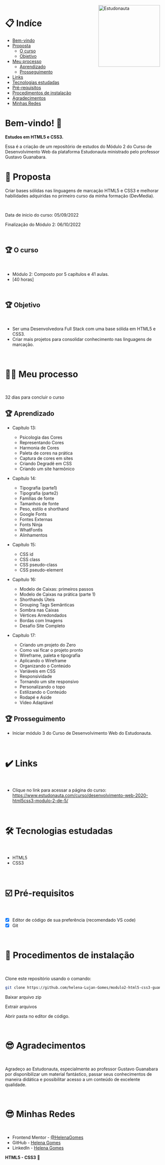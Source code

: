<div>
  <img align="right" src="https://user-images.githubusercontent.com/94927107/202267396-dac3e09f-9f5c-40ed-b0ac-0beda9582894.jpg" alt="Estudonauta" width="200px">
</div>

# 📋 Indíce

- [Bem-vindo](#id01)
- [Proposta](#id02)
  - [O curso](#id02.1)
  - [Objetivo](#id02.2)
- [Meu processo](#id03)
  - [Aprendizado](#id03.1)
  - [Prosseguimento](#id03.2)
- [Links](#id04)
- [Tecnologias estudadas](#id05)
- [Pré-requisitos](#id06)
- [Procedimentos de instalação](#id07)
- [Agradecimentos](#id08)
- [Minhas Redes](#id09)

# Bem-vindo! 👋 <a name="id01"></a>

**Estudos em HTML5 e CSS3.**

Essa é a criação de um repositório de estudos do Módulo 2 do Curso de Desenvolvimento Web da plataforma Estudonauta ministrado pelo professor Gustavo Guanabara.

# 🚀 Proposta <a name="id02"></a>

Criar bases sólidas nas linguagens de marcação HTML5 e CSS3 e melhorar habilidades adquiridas no primeiro curso da minha formação (DevMedia). 

<br />

Data de ínicio do curso: 05/09/2022

Finalização do Módulo 2: 06/10/2022

<br />

## :trophy: O curso <a name="id02.1"></a>

<br />

- Módulo 2: Composto por 5 capítulos e 41 aulas.
- [40 horas]

<br />

## :trophy: Objetivo <a name="id02.2"></a>

<br />

- Ser uma Desenvolvedora Full Stack com uma base sólida em HTML5 e CSS3. 
- Criar mais projetos para consolidar conhecimento nas linguagens de marcação. 

<br />

# 👩🚀 Meu processo <a name="id03"></a>

<br />

32 dias para concluir o curso

## :trophy: Aprendizado <a name="id03.1"></a>

- Capítulo 13: 
  - Psicologia das Cores
  - Representando Cores
  - Harmonia de Cores
  - Paleta de cores na prática
  - Captura de cores em sites
  - Criando Degradê em CSS
  - Criando um site harmônico
  
- Capítulo 14:
  - Tipografia (parte1)
  - Tipografia (parte2)
  - Famílias de fonte
  - Tamanhos de fonte
  - Peso, estilo e shorthand
  - Google Fonts
  - Fontes Externas
  - Fonts Ninja
  - WhatFontls
  - Alinhamentos
   
- Capítulo 15:
  - CSS id
  - CSS class
  - CSS pseudo-class
  - CSS pseudo-element
  
- Capítulo 16:
  - Modelo de Caixas: primeiros passos
  - Modelo de Caixas na prática (parte 1)
  - Shorthands Úteis
  - Grouping Tags Semânticas
  - Sombra nas Caixas
  - Vértices Arredondados
  - Bordas com Imagens
  - Desafio Site Completo
  
- Capítulo 17:
  - Criando um projeto do Zero
  - Como vai ficar o projeto pronto
  - Wireframe, paleta e tipografia
  - Aplicando o Wireframe
  - Organizando o Conteúdo
  - Variáveis em CSS
  - Responsividade
  - Tornando um site responsivo
  - Personalizando o topo
  - Estilizando o Conteúdo
  - Rodapé e Aside
  - Vídeo Adaptável
  
## :trophy: Prosseguimento <a name="id03.2"></a>

- Iniciar módulo 3 do Curso de Desenvolvimento Web do Estudonauta.

<br />

# :heavy_check_mark: Links <a name="id04"></a>

<br />

- Clique no link para acessar a página do curso: https://www.estudonauta.com/curso/desenvolvimento-web-2020-html5css3-modulo-2-de-5/

<br />

# 🛠 Tecnologias estudadas <a name="id05"></a>

<br />

- HTML5
- CSS3

<br />

# ☑️ Pré-requisitos <a name="id06"></a>

<br />

- [x] Editor de código de sua preferência (recomendado VS code)
- [x] Git

<br />

# 📝 Procedimentos de instalação <a name="id07"></a>

<br />

Clone este repositório usando o comando:

```bash
git clone https://github.com/helena-Lujan-Gomes/modulo2-html5-css3-guanabara.git
```


Baixar arquivo zip 

Extrair arquivos

Abrir pasta no editor de código.

<br />

# :sunglasses: Agradecimentos <a name="id08"></a>

<br />

Agradeço ao Estudonauta, especialmente ao professor Gustavo Guanabara por disponibilizar um material fantástico, passar seus conhecimentos de maneira didática e possibilitar acesso a um conteúdo de excelente qualidade.  

<br />

# :sunglasses: Minhas Redes <a name="id09"></a>

<br />

- Frontend Mentor - [@HelenaGomes](https://www.frontendmentor.io/profile/helena-Lujan-Gomes)
- GitHub - [Helena Gomes](https://github.com/helena-Lujan-Gomes)
- LinkedIn - [Helena Gomes](https://www.linkedin.com/in/helena-lujan-gomes/)

**HTML5 - CSS3** 🚀
